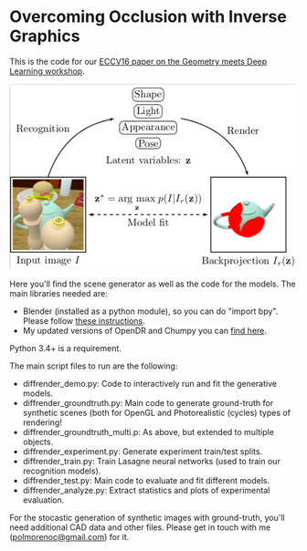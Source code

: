 # Overcoming Occlusion with Inverse Graphics
This is the code for our [ECCV16 paper on the Geometry meets Deep Learning workshop](http://homepages.inf.ed.ac.uk/ckiw/postscript/eccv_gmdl16.pdf). 

![](images/vaig.png)

Here you'll find the scene generator as well as the code for the models. The main libraries needed are:

- Blender (installed as a python module), so you can do "import bpy". Please follow [these instructions](https://wiki.blender.org/index.php/User:Ideasman42/BlenderAsPyModule).
- My updated versions of OpenDR and Chumpy you can [find here](https://github.com/polmorenoc/opendr).

Python 3.4+ is a requirement.

The main script files to run are the following:

* diffrender_demo.py: Code to interactively run and fit the generative models.
* diffrender_groundtruth.py:	Main code to generate ground-truth for synthetic scenes (both for OpenGL and Photorealistic (cycles) types of rendering!
* diffrender_groundtruth_multi.p: As above, but extended to multiple objects.
* diffrender_experiment.py: Generate experiment train/test splits.
* diffrender_train.py: Train Lasagne neural networks (used to train our recognition models).
* diffrender_test.py: Main code to evaluate and fit different models.
* diffrender_analyze.py: Extract statistics and plots of experimental evaluation.

For the stocastic generation of synthetic images with ground-truth, you'll need additional CAD data and other files. Please get in touch with me (polmorenoc@gmail.com) for it.
